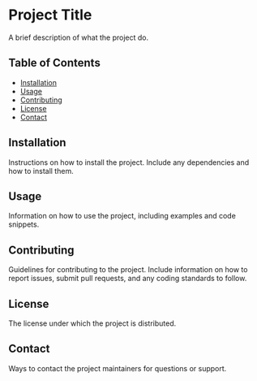 # Project Title

A brief description of what the project do.

## Table of Contents

- [Installation](#installation)
- [Usage](#usage)
- [Contributing](#contributing)
- [License](#license)
- [Contact](#contact)

## Installation

Instructions on how to install the project. Include any dependencies and how to install them.

## Usage

Information on how to use the project, including examples and code snippets.

## Contributing

Guidelines for contributing to the project. Include information on how to report issues, submit pull requests, and any coding standards to follow.

## License

The license under which the project is distributed.

## Contact

Ways to contact the project maintainers for questions or support.
